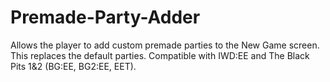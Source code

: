 # Premade-Party-Adder
Allows the player to add custom premade parties to the New Game screen. This replaces the default parties. Compatible with IWD:EE and The Black Pits 1&amp;2 (BG:EE, BG2:EE, EET).
